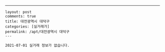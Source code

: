 ---
    layout: post
    comments: true
    title: 대전광역시 대덕구
    categories: [실거래가]
    permalink: /apt/대전광역시 대덕구
    ---

    2021-07-01 실거래 정보가 없습니다.

    